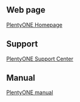 ## Web page

<a href="https://www.plentyone.com/" target="_blank">PlentyONE Homepage</a>

## Support 

<a href="https://www.plentyone.com/support-centre">PlentyONE Support Center</a>

## Manual

<a href="https://knowledge.plentymarkets.com/en-gb/manual/main/markets/kaufland-setup.html" target="_blank">PlentyONE manual</a>

